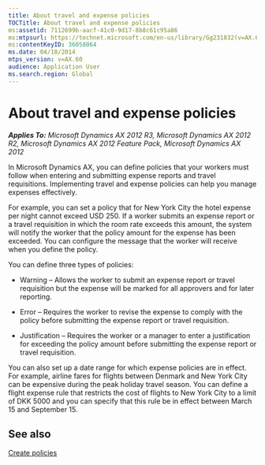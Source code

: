 ```yaml
---
title: About travel and expense policies
TOCTitle: About travel and expense policies
ms:assetid: 7112699b-aacf-41c0-9d17-8b8c61c95a86
ms:mtpsurl: https://technet.microsoft.com/en-us/library/Gg231832(v=AX.60)
ms:contentKeyID: 36058064
ms.date: 04/18/2014
mtps_version: v=AX.60
audience: Application User
ms.search.region: Global
---
```


# About travel and expense policies 


_**Applies To:** Microsoft Dynamics AX 2012 R3, Microsoft Dynamics AX 2012 R2, Microsoft Dynamics AX 2012 Feature Pack, Microsoft Dynamics AX 2012_

In Microsoft Dynamics AX, you can define policies that your workers must follow when entering and submitting expense reports and travel requisitions. Implementing travel and expense policies can help you manage expenses effectively.

For example, you can set a policy that for New York City the hotel expense per night cannot exceed USD 250. If a worker submits an expense report or a travel requisition in which the room rate exceeds this amount, the system will notify the worker that the policy amount for the expense has been exceeded. You can configure the message that the worker will receive when you define the policy.

You can define three types of policies:

  - Warning – Allows the worker to submit an expense report or travel requisition but the expense will be marked for all approvers and for later reporting.

  - Error – Requires the worker to revise the expense to comply with the policy before submitting the expense report or travel requisition.

  - Justification – Requires the worker or a manager to enter a justification for exceeding the policy amount before submitting the expense report or travel requisition.

You can also set up a date range for which expense policies are in effect. For example, airline fares for flights between Denmark and New York City can be expensive during the peak holiday travel season. You can define a flight expense rule that restricts the cost of flights to New York City to a limit of DKK 5000 and you can specify that this rule be in effect between March 15 and September 15.

## See also

[Create policies](create-policies.md)

  


